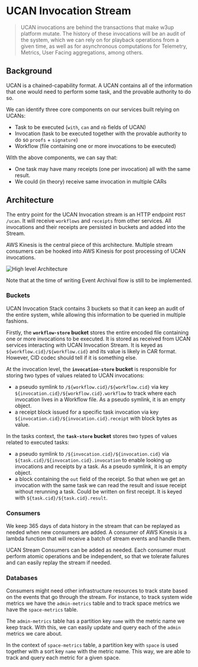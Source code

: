 # UCAN Invocation Stream

> UCAN invocations are behind the transactions that make w3up platform mutate. The history of these invocations will be an audit of the system, which we can rely on for playback operations from a given time, as well as for asynchronous computations for Telemetry, Metrics, User Facing aggregations, among others.

## Background

UCAN is a chained-capability format. A UCAN contains all of the information that one would need to perform some task, and the provable authority to do so. 

We can identify three core components on our services built relying on UCANs:
- Task to be executed (`with`, `can` and `nb` fields of UCAN)
- Invocation (task to be executed together with the provable authority to do so `proofs` + `signature`)
- Workflow (file containing one or more invocations to be executed)

With the above components, we can say that:
- One task may have many receipts (one per invocation) all with the same result.
- We could (in theory) receive same invocation in multiple CARs

## Architecture

The entry point for the UCAN Invocation stream is an HTTP endpoint `POST /ucan`. It will receive `workflows` and `receipts` from other services. All invocations and their receipts are persisted in buckets and added into the Stream.

AWS Kinesis is the central piece of this architecture. Multiple stream consumers can be hooked into AWS Kinesis for post processing of UCAN invocations.

![High level Architecture](https://bafybeifub7gefocq2yqw4dbvpbon2aduw6sq4aqfaergaennhgts4d3hpa.ipfs.w3s.link/ucan-log-stream-v2.jpg)

Note that at the time of writing Event Archival flow is still to be implemented.

### Buckets

UCAN Invocation Stack contains 3 buckets so that it can keep an audit of the entire system, while allowing this information to be queried in multiple fashions.

Firstly, the **`workflow-store` bucket** stores the entire encoded file containing one or more invocations to be executed. It is stored as received from UCAN services interacting with UCAN Invocation Stream. It is keyed as `${workflow.cid}/${workflow.cid}` and its value is likely in CAR format. However, CID codec should tell if it is something else.

At the invocation level, the **`invocation-store` bucket** is responsible for storing two types of values related to UCAN invocations:
- a pseudo symlink to `/${workflow.cid}/${workflow.cid}` via key `${invocation.cid}/${workflow.cid}.workflow` to track where each invocation lives in a Workflow file. As a pseudo symlink, it is an empty object.
- a receipt block issued for a specific task invocation via key `${invocation.cid}/${invocation.cid}.receipt` with block bytes as value.

In the tasks context, the **`task-store` bucket** stores two types of values related to executed tasks:
- a pseudo symlink to `/${invocation.cid}/${invocation.cid}` via `${task.cid}/${invocation.cid}.invocation` to enable looking up invocations and receipts by a task. As a pseudo symlink, it is an empty object.
- a block containing the `out` field of the receipt. So that when we get an invocation with the same task we can read the result and issue receipt without rerunning a task. Could be written on first receipt. It is keyed with `${task.cid}/${task.cid}.result`.

### Consumers

We keep 365 days of data history in the stream that can be replayed as needed when new consumers are added. A consumer of AWS Kinesis is a lambda function that will receive a batch of stream events and handle them.

UCAN Stream Consumers can be added as needed. Each consumer must perform atomic operations and be independent, so that we tolerate failures and can easily replay the stream if needed.

### Databases

Consumers might need other infrastructure resources to track state based on the events that go through the stream. For instance, to track system wide metrics we have the `admin-metrics` table and to track space metrics we have the `space-metrics` table.

The `admin-metrics` table has a partition key `name` with the metric name we keep track. With this, we can easily update and query each of the `admin` metrics we care about.

In the context of `space-metrics` table, a partition key with `space` is used together with a sort key `name` with the metric name. This way, we are able to track and query each metric for a given space.

